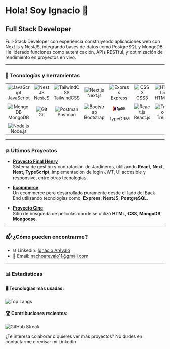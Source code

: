 # Hola! Soy Ignacio 👋
## Full Stack Developer  

Full-Stack Developer con experiencia construyendo aplicaciones web con Next.js y NestJS, integrando bases de datos como PostgreSQL y MongoDB. 
He liderado funciones como autenticación, APIs RESTful, y optimización de rendimiento en proyectos en vivo.  

---

### 🚀 Tecnologías y herramientas  

<table>
  <tr>
    <td align="center"><img src="https://cdn.jsdelivr.net/gh/devicons/devicon/icons/javascript/javascript-original.svg" width="40" height="40" alt="JavaScript"/><br>JavaScript</td>
    <td align="center"><img src="https://nestjs.com/img/logo-small.svg" width="40" height="40" alt="NestJS"/><br>NestJS</td>
    <td align="center"><img src="https://upload.wikimedia.org/wikipedia/commons/d/d5/Tailwind_CSS_Logo.svg" width="40" height="40" alt="TailwindCSS"/><br>TailwindCSS</td>
    <td align="center"><img src="https://cdn.jsdelivr.net/gh/devicons/devicon/icons/nextjs/nextjs-original.svg" width="40" height="40" alt="Next.js"/><br>Next.js</td>
    <td align="center"><img src="https://cdn.jsdelivr.net/gh/devicons/devicon/icons/express/express-original.svg" width="40" height="40" alt="Express"/><br>Express</td>
    <td align="center"><img src="https://cdn.jsdelivr.net/gh/devicons/devicon/icons/css3/css3-original.svg" width="40" height="40" alt="CSS3"/><br>CSS3</td>
    <td align="center"><img src="https://cdn.jsdelivr.net/gh/devicons/devicon/icons/html5/html5-original.svg" width="40" height="40" alt="HTML5"/><br>HTML5</td>
  </tr>
  <tr>
    <td align="center"><img src="https://cdn.jsdelivr.net/gh/devicons/devicon/icons/mongodb/mongodb-original.svg" width="40" height="40" alt="MongoDB"/><br>MongoDB</td>
    <td align="center"><img src="https://cdn.jsdelivr.net/gh/devicons/devicon/icons/git/git-original.svg" width="40" height="40" alt="Git"/><br>Git</td>
    <td align="center"><img src="https://cdn.jsdelivr.net/gh/devicons/devicon/icons/postman/postman-original.svg" width="40" height="40" alt="Postman"/><br>Postman</td>
    <td align="center"><img src="https://cdn.jsdelivr.net/gh/devicons/devicon/icons/bootstrap/bootstrap-original.svg" width="40" height="40" alt="Bootstrap"/><br>Bootstrap</td>
    <td align="center"><img src="https://raw.githubusercontent.com/typeorm/typeorm/master/resources/logo_big.png" width="40" height="40" alt="TypeORM"/><br>TypeORM</td>
    <td align="center"><img src="https://cdn.jsdelivr.net/gh/devicons/devicon/icons/react/react-original.svg" width="40" height="40" alt="React.js"/><br>React.js</td>
    <td align="center"><img src="https://cdn.jsdelivr.net/gh/devicons/devicon/icons/trello/trello-plain.svg" width="40" height="40" alt="Trello"/><br>Trello</td>
  </tr>
  <tr>
    <td align="center"><img src="https://cdn.jsdelivr.net/gh/devicons/devicon/icons/nodejs/nodejs-original.svg" width="40" height="40" alt="Node.js"/><br>Node.js</td>
  </tr>
</table>

---

### 💥 Últimos Proyectos  

- [**Proyecto Final Henry**](https://github.com/Gi4ncarlo/ProyectoFinal-Henry.git)  
  Sistema de gestión y contratación de Jardineros, utilizando **React**, **Next**, **Nest**, **TypeScript**, implementación de login JWT, UI accesible y responsive, entre otras tecnologías.
  
- [**Ecommerce**](https://github.com/Negritoyunou/Mi-Proyecto-BH.git)  
  Un ecommerce pero desarrollado puramente desde el lado del Back-End utilizando tecnologías como, **Express**, **NestJS**, **PostgreSQL**.
  
- [**Proyecto Cine**](https://github.com/Negritoyunou/Proyecto-cine.git)  
  Sitio de búsqueda de películas donde se utilizó **HTML**, **CSS**, **MongoDB**, **Mongoose**.


---

### 📬 **¿Cómo pueden encontrarme?**

- 🌐 LinkedIn: [Ignacio Arévalo](https://www.linkedin.com/in/ignacio-ar%C3%A9valo-42bb022a1/)  
- 💌 Email: nachoarevalo11@gmail.com


---

### 📊 Estadísticas

#### 🖥️ Tecnologías más usadas:
![Top Langs](https://github-readme-stats.vercel.app/api/top-langs/?username=Igarevalo&layout=compact&theme=radical)

#### 🏆 Contribuciones recientes:
![GitHub Streak](https://streak-stats.demolab.com/?user=Igarevalo&theme=radical)


¿Te interesa colaborar o quieres ver más proyectos? No dudes en contactarme o revisar mi LinkedIn


